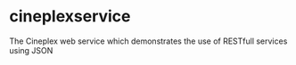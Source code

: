 # cineplexservice
The Cineplex web service which demonstrates the use of RESTfull services using JSON
